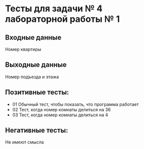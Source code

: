 # Тесты для задачи № 4 лабораторной работы № 1

## Входные данные
Номер квартиры

## Выходные данные
Номер подъезда и этажа

## Позитивные тесты:
- 01 Обычный тест, чтобы показать, что программа работает
- 02 Тест, когда номер комнаты делиться на 36
- 03 Тест, когда номер комнаты делиться на 4

## Негативные тесты:
Не имеют смысла

